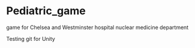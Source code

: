 # Pediatric_game
game for Chelsea and Westminster hospital nuclear medicine department

Testing git for Unity
